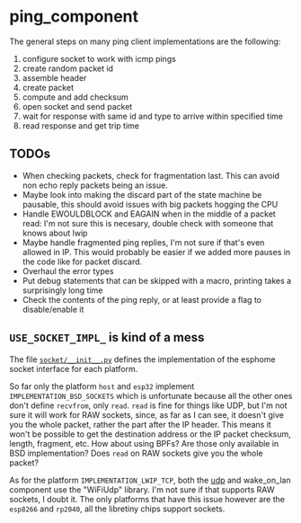 # ping_component

The general steps on many ping client implementations are the following:

1. configure socket to work with icmp pings
2. create random packet id
3. assemble header
4. create packet
5. compute and add checksum
6. open socket and send packet
7. wait for response with same id and type to arrive within specified time
8. read response and get trip time

## TODOs
* When checking packets, check for fragmentation last. This can avoid
  non echo reply packets being an issue.
* Maybe look into making the discard part of the state machine be
  pausable, this should avoid issues with big packets hogging the
  CPU
* Handle EWOULDBLOCK and EAGAIN when in the middle of a packet read:
  I'm not sure this is necesary, double check with someone that knows
  about lwip
* Maybe handle fragmented ping replies, I'm not sure if that's even
  allowed in IP. This would probably be easier if we added more
  pauses in the code like for packet discard.
* Overhaul the error types
* Put debug statements that can be skipped with a macro, printing
  takes a surprisingly long time
* Check the contents of the ping reply, or at least provide a flag
  to disable/enable it

## `USE_SOCKET_IMPL_` is kind of a mess

The file [`socket/__init__.py`](https://github.com/esphome/esphome/blob/30477c764d9353381ef6e8bf186bae703cffbc7f/esphome/components/socket/__init__.py#L15-L20) defines the implementation of the esphome socket interface for each platform.

So far only the platform `host` and `esp32` implement `IMPLEMENTATION_BSD_SOCKETS`
which is unfortunate because all the other ones don't define `recvfrom`, only `read`.
`read` is fine for things like UDP, but I'm not sure it will work for RAW sockets,
since, as far as I can see, it doesn't give you the whole packet, rather the part
after the IP header. This means it won't be possible to get the destination address
or the IP packet checksum, length, fragment, etc. How about using BPFs? Are those
only available in BSD implementation? Does `read` on RAW sockets give you the whole
packet?

As for the platform `IMPLEMENTATION_LWIP_TCP`, both the [udp](https://github.com/esphome/esphome/blob/30477c764d9353381ef6e8bf186bae703cffbc7f/esphome/components/udp/udp_component.h#L14) and wake_on_lan component
use the "WiFiUdp" library. I'm not sure if that supports RAW sockets, I doubt it. The only
platforms that have this issue however are the `esp8266` and `rp2040`, all the libretiny
chips support sockets.

